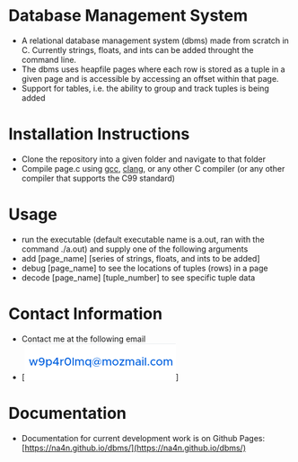 # Database Management System
- A relational database management system (dbms) made from scratch in C. Currently strings, floats, and ints can be added throught the command line.
- The dbms uses heapfile pages where each row is stored as a tuple in a given page and is accessible by accessing an offset within that page.
- Support for tables, i.e. the ability to group and track tuples is being added

# Installation Instructions
- Clone the repository into a given folder and navigate to that folder
- Compile page.c using [gcc](https://gcc.gnu.org/), [clang](https://clang.llvm.org/), or any other C compiler (or any other compiler that supports the C99 standard)

# Usage
- run the executable (default executable name is a.out, ran with the command ./a.out) and supply one of the following arguments
- add \[page_name\] \[series of strings, floats, and ints to be added\]
- debug \[page_name\] to see the locations of tuples (rows) in a page
- decode \[page_name\] \[tuple_number\] to see specific tuple data

# Contact Information
- Contact me at the following email
- [![Firefox Relay Alias](/assets/email.png "No spam please")]

# Documentation
- Documentation for current development work is on Github Pages: [https://na4n.github.io/dbms/](https://na4n.github.io/dbms/)

